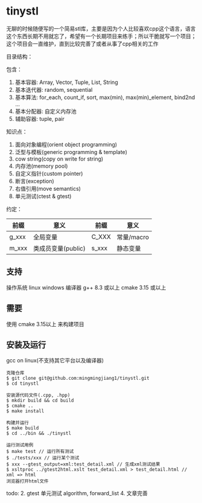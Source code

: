 # tinystl

无聊的时候随便写的一个简易stl库，主要是因为个人比较喜欢cpp这个语言，语言这个东西长期不用就忘了，希望有一个长期项目来练手；所以干脆就写一个项目；
这个项目会一直维护，直到比较完善了或者从事了cpp相关的工作

目录结构：


包含：
1. 基本容器: Array, Vector, Tuple, List, String
2. 基本迭代器: random, sequential
3. 基本算法: for_each, count_if, sort, max(min), max(min)_element, bind2nd ...
4. 基本分配器: 自定义内存池
5. 辅助容器: tuple, pair

知识点：
1. 面向对象编程(orient object programming)
2. 泛型与模板(generic programming & template)
3. cow string(copy on write for string)
4. 内存池(memory pool)  
5. 自定义指针(custom pointer)
6. 断言(exception)
7. 右值引用(move semantics)
8. 单元测试(ctest & gtest)

约定：

| 前缀 | 意义               | 前缀 | 意义       |
| ---- | ------------------ | ---- | ---------- |
| g_xxx   | 全局变量           | C_XXX   | 常量/macro |
| m_xxx   | 类成员变量(public) | s_xxx   | 静态变量   |




## 支持
操作系统
linux
windows
编译器
g++ 8.3 或以上
cmake 3.15 或以上

## 需要
使用 cmake 3.15以上 来构建项目

## 安装及运行

gcc on linux(不支持其它平台以及编译器)
``` shell
克隆仓库
$ git clone git@github.com:mingmingjiang1/tinystl.git
$ cd tinystl

安装源代码文件(.cpp, .hpp)
$ mkdir build && cd build
$ cmake ..
$ make install

构建并运行
$ make build
$ cd ../bin && ./tinystl

运行测试用例
$ make test // 运行所有测试
$ ./tests/xxx // 运行某个测试
$ xxx --gtest_output=xml:test_detail.xml // 生成xml测试结果
$ xsltproc ../gtest2html.xslt test_detail.xml > test_detail.html // xml => html
浏览器打开html文件
```




todo:
2. gtest 单元测试 algorithm, forward_list
4. 文章完善




